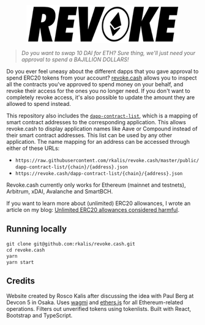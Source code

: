 <p align="center">
  <img width="400" src="public/revoke.png">
</p>

> *Do you want to swap 10 DAI for ETH? Sure thing, we'll just need your approval to spend a BAJILLION DOLLARS!*

Do you ever feel uneasy about the different dapps that you gave approval to spend ERC20 tokens from your account? [revoke.cash](https://revoke.cash) allows you to inspect all the contracts you've approved to spend money on your behalf, and revoke their access for the ones you no longer need. If you don't want to completely revoke access, it's also possible to update the amount they are allowed to spend instead.

This repository also includes the [`dapp-contract-list`](/public/dapp-contract-list/), which is a mapping of smart contract addresses to the corresponding application. This allows revoke.cash to display application names like Aave or Compound instead of their smart contract addresses. This list can be used by any other application. The name mapping for an address can be accessed through either of these URLs:

- `https://raw.githubusercontent.com/rkalis/revoke.cash/master/public/dapp-contract-list/{chain}/{address}.json`
- `https://revoke.cash/dapp-contract-list/{chain}/{address}.json`

Revoke.cash currently only works for Ethereum (mainnet and testnets), Arbitrum, xDAI, Avalanche and SmartBCH.

If you want to learn more about (unlimited) ERC20 allowances, I wrote an article on my blog: [Unlimited ERC20 allowances considered harmful](https://kalis.me/unlimited-erc20-allowances/).

## Running locally
```
git clone git@github.com:rkalis/revoke.cash.git
cd revoke.cash
yarn
yarn start
```

## Credits
Website created by Rosco Kalis after discussing the idea with Paul Berg at Devcon 5 in Osaka. Uses [wagmi](https://github.com/tmm/wagmi) and [ethers.js](https://github.com/ethers-io/ethers.js) for all Ethereum-related operations. Filters out unverified tokens using tokenlists. Built with React, Bootstrap and TypeScript.
